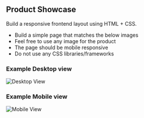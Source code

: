 ## Product Showcase

Build a responsive frontend layout using HTML + CSS. 

- Build a simple page that matches the below images
- Feel free to use any image for the product
- The page should be mobile responsive
- Do not use any CSS libraries/frameworks



### Example Desktop view

![Desktop View](https://s3-us-west-2.amazonaws.com/sl-development/public/desktop-view.png "Desktop View")


### Example Mobile view

![Mobile View](https://s3-us-west-2.amazonaws.com/sl-development/public/mobile-view.png "Mobile View")